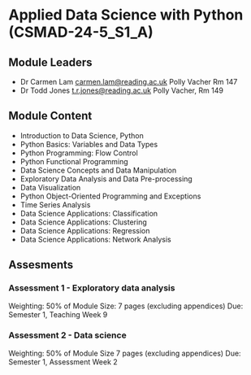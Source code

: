 # Applied Data Science with Python (CSMAD-24-5_S1_A)
## Module Leaders

- Dr Carmen Lam
    carmen.lam@reading.ac.uk
    Polly Vacher Rm 147
- Dr Todd Jones
    t.r.jones@reading.ac.uk
    Polly Vacher, Rm 149

## Module Content
- Introduction to Data Science, Python
- Python Basics: Variables and Data Types
- Python Programming: Flow Control
- Python Functional Programming
- Data Science Concepts and Data Manipulation
- Exploratory Data Analysis and Data Pre-processing
- Data Visualization
- Python Object-Oriented Programming and Exceptions
- Time Series Analysis
- Data Science Applications: Classification
- Data Science Applications: Clustering
- Data Science Applications: Regression
- Data Science Applications: Network Analysis

## Assesments
### Assessment 1 - Exploratory data analysis

Weighting: 50% of Module
Size: 7 pages (excluding appendices)
Due: Semester 1, Teaching Week 9

### Assessment 2 - Data science 
Weighting: 50% of Module
Size 7 pages (excluding appendices)
Due: Semester 1, Assessment Week 2
